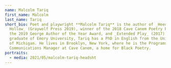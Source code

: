 ```yaml
---
name: Malcolm Tariq
first_name: Malcolm
last_name: Tariq
short_bio: Poet and playwright **Malcolm Tariq** is the author of _Heed the
  Hollow_ (Graywolf Press 2019), winner of the 2018 Cave Canem Poetry Prize and
  the 2019 George Author of the Year Award, and _Extended Play_ (2017). A
  graduate of Emory University, Tariq has a PhD in English from the University
  of Michigan. He lives in Brooklyn, New York, where he is the Programs and
  Communications Manager at Cave Canem, a home for Black Poetry.
portraits:
  - media: 2021/05/malcolm-tariq-headsht
---
```

